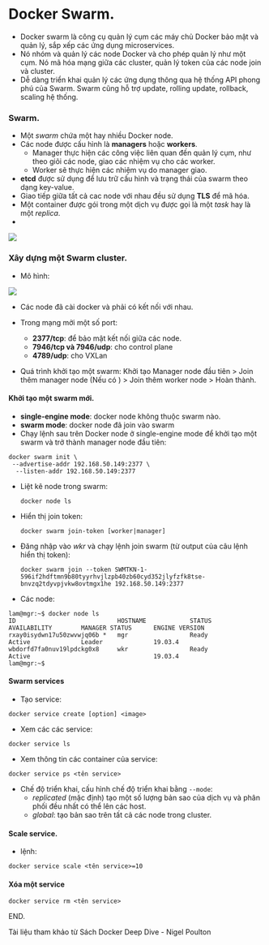 # Docker Swarm.

- Docker swarm là công cụ quản lý cụm các máy chủ Docker bảo mật và quản lý, sắp xếp các ứng dụng microservices.
- Nó nhóm và quản lý các node Docker và cho phép quản lý như một cụm. Nó mã hóa mạng giữa các cluster, quản lý token của các node join và cluster.
- Dễ dàng  triển khai quản lý các ứng dụng thông qua hệ thống API phong phú của Swarm. Swarm cũng hỗ trợ update, rolling update, rollback, scaling hệ thống.

### Swarm.
- Một *swarm*  chứa một hay nhiều Docker node.
- Các node được cấu hình là **managers** hoặc **workers**.
	- Manager thực hiện các công việc liên quan đến quản lý cụm, như theo giõi các node, giao các nhiệm vụ cho các worker.
	- Worker sẽ thực hiện các nhiệm vụ do manager giao.
- **etcd** được sử dụng để lưu trữ cấu hình và trạng thái của swarm theo dạng key-value.
- Giao tiếp giữa tất cả cac node với nhau đều sử dụng **TLS** để mã hóa.
- Một container được gói trong một dịch vụ được gọi là một *task* hay là một *replica*.
- 
![](https://i.imgur.com/GEXZAkT.png)

### Xây dựng một Swarm cluster.
- Mô hình:

![](https://i.imgur.com/Fl2DlBx.png)

- Các node đã cài docker và phải có kết nối với nhau.
- Trong mạng mởi một số port:
	-  **2377/tcp**:  để bảo mật kết nối giữa các node.
	- **7946/tcp và 7946/udp**:  cho control plane
	- **4789/udp**: cho VXLan

- Quá trình khởi tạo một swarm: Khởi tạo Manager node đầu tiên > Join thêm manager node (Nếu có ) > Join thêm worker node > Hoàn thành.

#### Khởi tạo một swarm mới.
- **single-engine mode**: docker node không thuộc swarm nào.
- **swarm mode**: docker node đã join vào swarm 
- Chạy lệnh sau trên Docker node ở single-engine mode để khởi tạo một swarm và trở thành manager node đầu tiên:
```
docker swarm init \
 --advertise-addr 192.168.50.149:2377 \
  --listen-addr 192.168.50.149:2377
``` 
- Liệt kê node trong swarm:
	```
	docker node ls 
	```
- Hiển thị join token:
	```
	docker swarm join-token [worker|manager]
	```
- Đăng nhập vào *wkr* và chạy lệnh join swarm (từ output của câu lệnh hiển thị token):
	```
	docker swarm join --token SWMTKN-1-596if2hdftmn9b80tyyrhvjlzpb40zb60cyd352jlyfzfk8tse-bnvzq2tdyvpjvkw8ovtmgx1he 192.168.50.149:2377
	```
- Các node:
```
lam@mgr:~$ docker node ls
ID                            HOSTNAME            STATUS              AVAILABILITY        MANAGER STATUS      ENGINE VERSION
rxay0isydwn17u50zwvwjq06b *   mgr                 Ready               Active              Leader              19.03.4
wbdorfd7fa0nuv19lpdckg0x8     wkr                 Ready               Active                                  19.03.4
lam@mgr:~$
```

#### Swarm services
- Tạo service:
```
docker service create [option] <image>
```
- Xem các các service:
```
docker service ls
```
- Xem thông tin các container của service:
```
docker service ps <tên service>
```
- Chế độ triển khai, cấu hình chế độ triển khai bằng `--mode`:
	- *replicated* (mặc định) tạo một số lượng bản sao của dịch vụ và phân phối đều nhất có thể lên các host.
	- *global*: tạo bản sao trên tất cả các node trong cluster.
#### Scale service.
- lệnh:
```
docker service scale <tên service>=10
```

#### Xóa một service
```
docker service rm <tên service>
```


END.



Tài liệu tham khảo từ Sách Docker Deep Dive -  Nigel Poulton